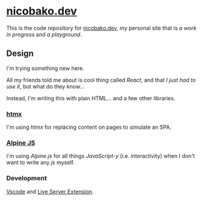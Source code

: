 # [nicobako.dev](https://nicobako.dev)

This is the code repository for [nicobako.dev](https://nicobako.dev), my personal site that is *a work in progress* and *a playground*.

## Design

I'm trying something new here.

All my friends told me about is cool thing called _React_, and that *I just had to use it*, but what do they know...

Instead, I'm writing this with plain HTML... and a few other libraries.

### [htmx](https://htmx.org/)

I'm using *htmx* for replacing content on pages to simulate an SPA.

### [Alpine JS](https://alpinejs.dev/)

I'm using *Alpine.js* for all things *JavaScript-y* (i.e. interactivity)
when I don't want to write any *js* myself.

### Development

[Vscode](https://code.visualstudio.com/) and [Live Server Extension](https://marketplace.visualstudio.com/items?itemName=ritwickdey.LiveServer).